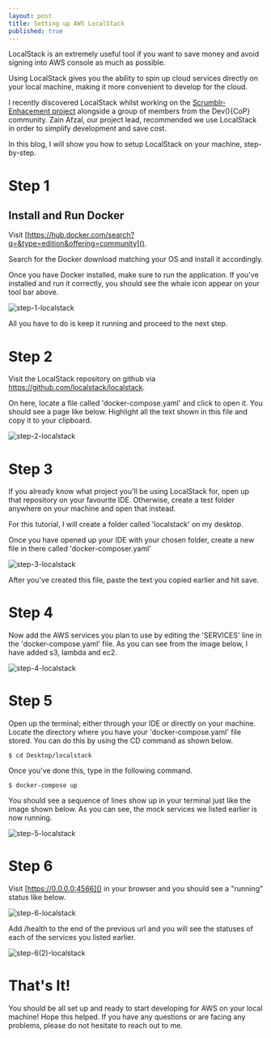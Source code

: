 ```yaml
---
layout: post
title: Setting up AWS LocalStack
published: true
---
```

LocalStack is an extremely useful tool if you want to save money and avoid signing into AWS console as much as possible.

Using LocalStack gives you the ability to spin up cloud services directly on your local machine, making it more convenient to develop for the cloud.

I recently discovered LocalStack whilst working on the [Scrumblr-Enhacement project](https://github.com/zainafzal88/scrumblr-enhancement) alongside a group of members from the Dev(){CoP} community. Zain Afzal, our project lead, recommended we use LocalStack in order to simplify development and save cost. 

In this blog, I will show you how to setup LocalStack on your machine, step-by-step.

# Step 1

## Install and Run Docker

Visit [https://hub.docker.com/search?q=&type=edition&offering=community](). 

Search for the Docker download matching your OS and install it accordingly.

Once you have Docker installed, make sure to run the application. If you've installed and run it correctly, you should see the whale icon appear on your tool bar above.

![step-1-localstack](../images/step-1-localstack.png)

All you have to do is keep it running and proceed to the next step.

# Step 2 

Visit the LocalStack repository on github via
https://github.com/localstack/localstack.

On here, locate a file called 'docker-compose.yaml' and click to open it. You should see a page like below. Highlight all the text shown in this file and copy it to your clipboard.

![step-2-localstack](../images/step-2-localstack.png)

# Step 3

If you already know what project you'll be using LocalStack for, open up that repository on your favourite IDE. Otherwise, create a test folder anywhere on your machine and open that instead. 

For this tutorial, I will create a folder called 'localstack' on my desktop.

Once you have opened up your IDE with your chosen folder, create a new file in there called 'docker-composer.yaml'

![step-3-localstack](../images/step-3-localstack.png)

After you've created this file, paste the text you copied earlier and hit save.

# Step 4

Now add the AWS services you plan to use by editing the 'SERVICES' line in the 'docker-compose.yaml' file. As you can see from the image below, I have added s3, lambda and ec2.

![step-4-localstack](../images/step-4-localstack.png)

# Step 5

Open up the terminal; either through your IDE or directly on your machine. Locate the directory where you have your 'docker-compose.yaml' file stored. You can do this by using the CD command as shown below. 
```console
$ cd Desktop/localstack
```

Once you've done this, type in the following command.
```console
$ docker-compose up
```
You should see a sequence of lines show up in your terminal just like the image shown below. As you can see, the mock services we listed earlier is now running. 

![step-5-localstack](../images/step-5-localstack.png)

# Step 6
Visit [https://0.0.0.0:4566]() in your browser and you should see a "running" status like below.

![step-6-localstack](../images/step-6-localstack.png)

Add /health to the end of the previous url and you will see the statuses of each of the services you listed earlier. 

![step-6(2)-localstack](../images/step-6(2)-localstack.png)

# That's It!

You should be all set up and ready to start developing for AWS on your local machine! Hope this helped. If you have any questions or are facing any problems, please do not hesitate to reach out to me. 
